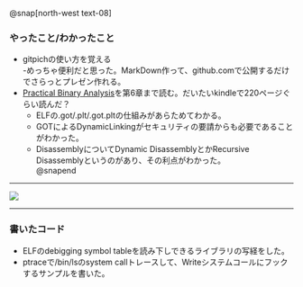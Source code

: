 @snap[north-west text-08]
### やったこと/わかったこと

- gitpichの使い方を覚える  
	-めっちゃ便利だと思った。MarkDown作って、github.comで公開するだけでさらっとプレゼン作れる。  
- [Practical Binary Analysis](https://www.amazon.co.jp/gp/product/B07BPKWJVT)を第6章まで読む。だいたいkindleで220ページぐらい読んだ？  
	- ELFの.got/.plt/.got.pltの仕組みがあらためてわかる。  
	- GOTによるDynamicLinkingがセキュリティの要請からも必要であることがわかった。  
	- DisassemblyについてDynamic DisassemblyとかRecursive Disassemblyというのがあり、その利点がわかった。  
@snapend
---

![](https://images-fe.ssl-images-amazon.com/images/I/51SYed0K4NL.jpg)

---

### 書いたコード
- ELFのdebigging symbol tableを読み下しできるライブラリの写経をした。
- ptraceで/bin/lsのsystem callトレースして、Writeシステムコールにフックするサンプルを書いた。

